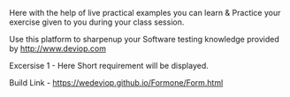 Here with the help of live practical examples you can learn & Practice your exercise given to you during your class session.

Use this platform to sharpenup your Software testing knowledge provided by http://www.deviop.com

Excersise 1 - Here Short requirement will be displayed.

Build Link - https://wedeviop.github.io/Formone/Form.html
